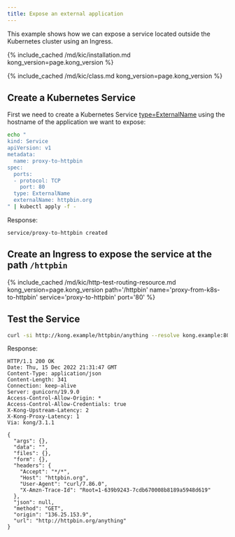 ```yaml
---
title: Expose an external application
---
```


This example shows how we can expose a service located outside the Kubernetes cluster using an Ingress.

{% include_cached /md/kic/installation.md kong_version=page.kong_version %}

{% include_cached /md/kic/class.md kong_version=page.kong_version %}

## Create a Kubernetes Service

First we need to create a Kubernetes Service [type=ExternalName][0] using the hostname of the application we want to expose:

```bash
echo "
kind: Service
apiVersion: v1
metadata:
  name: proxy-to-httpbin
spec:
  ports:
  - protocol: TCP
    port: 80
  type: ExternalName
  externalName: httpbin.org
" | kubectl apply -f -
```
Response:
```
service/proxy-to-httpbin created
```

## Create an Ingress to expose the service at the path `/httpbin`

{% include_cached /md/kic/http-test-routing-resource.md kong_version=page.kong_version path='/httpbin' name='proxy-from-k8s-to-httpbin' service='proxy-to-httpbin' port='80' %}

## Test the Service

```bash
curl -si http://kong.example/httpbin/anything --resolve kong.example:80:$PROXY_IP
```
Response:
```
HTTP/1.1 200 OK
Date: Thu, 15 Dec 2022 21:31:47 GMT
Content-Type: application/json
Content-Length: 341
Connection: keep-alive
Server: gunicorn/19.9.0
Access-Control-Allow-Origin: *
Access-Control-Allow-Credentials: true
X-Kong-Upstream-Latency: 2
X-Kong-Proxy-Latency: 1
Via: kong/3.1.1

{
  "args": {},
  "data": "",
  "files": {},
  "form": {},
  "headers": {
    "Accept": "*/*",
    "Host": "httpbin.org",
    "User-Agent": "curl/7.86.0",
    "X-Amzn-Trace-Id": "Root=1-639b9243-7cdb670008b8189a5948d619"
  },
  "json": null,
  "method": "GET",
  "origin": "136.25.153.9",
  "url": "http://httpbin.org/anything"
}
```

[0]: https://kubernetes.io/docs/concepts/services-networking/service/#services-without-selectors
